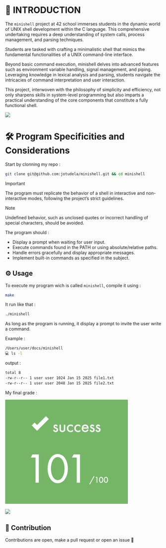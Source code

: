 # 🚀 INTRODUCTION

The `minishell` project at 42 school immerses students in the dynamic world of UNIX shell development within the C language. This comprehensive undertaking requires a deep understanding of system calls, process management, and parsing techniques.

Students are tasked with crafting a minimalistic shell that mimics the fundamental functionalities of a UNIX command-line interface.

Beyond basic command execution, minishell delves into advanced features such as environment variable handling, signal management, and piping. Leveraging knowledge in lexical analysis and parsing, students navigate the intricacies of command interpretation and user interaction.

This project, interwoven with the philosophy of simplicity and efficiency, not only sharpens skills in system-level programming but also imparts a practical understanding of the core components that constitute a fully functional shell.

![](https://raw.githubusercontent.com/andreasbm/readme/master/assets/lines/rainbow.png)

# 🛠️ Program Specificities and Considerations

Start by clonning my repo :
```bash
git clone git@github.com:jotudela/minishell.git && cd minishell
```

> [!IMPORTANT]
> The program must replicate the behavior of a shell in interactive and non-interactive modes, following the project’s strict guidelines.

> [!NOTE]
> Undefined behavior, such as unclosed quotes or incorrect handling of special characters, should be avoided.

The program should :
- Display a prompt when waiting for user input.
- Execute commands found in the PATH or using absolute/relative paths.
- Handle errors gracefully and display appropriate messages.
- Implement built-in commands as specified in the subject.

## ⚙️ Usage

To execute my program wich is called `minishell`, compile it using :
```bash
make
```

It run like that :
```bash
./minishell
```

As long as the program is running, it display a prompt to invite the user write a command.

Example :
```bash
/Users/user/docs/minishell
💻 ls -l
```

output :
```bash
total 8
-rw-r--r-- 1 user user 1024 Jan 15 2025 file1.txt
-rw-r--r-- 1 user user 2048 Jan 15 2025 file2.txt
```

My final grade :

![](imgs/101_percent.png)

![](https://raw.githubusercontent.com/andreasbm/readme/master/assets/lines/rainbow.png)

## 🤝 Contribution
Contributions are open, make a pull request or open an issue 🚀
